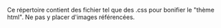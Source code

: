 Ce répertoire contient des fichier tel que des .css pour bonifier le "thème html". Ne pas y placer d'images référencées.